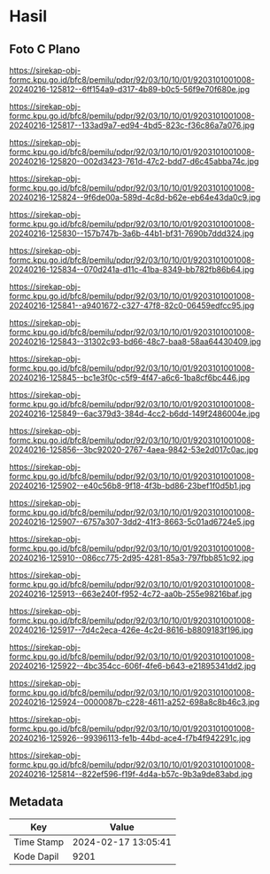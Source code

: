 # Hasil

## Foto C Plano

https://sirekap-obj-formc.kpu.go.id/bfc8/pemilu/pdpr/92/03/10/10/01/9203101001008-20240216-125812--6ff154a9-d317-4b89-b0c5-56f9e70f680e.jpg

https://sirekap-obj-formc.kpu.go.id/bfc8/pemilu/pdpr/92/03/10/10/01/9203101001008-20240216-125817--133ad9a7-ed94-4bd5-823c-f36c86a7a076.jpg

https://sirekap-obj-formc.kpu.go.id/bfc8/pemilu/pdpr/92/03/10/10/01/9203101001008-20240216-125820--002d3423-761d-47c2-bdd7-d6c45abba74c.jpg

https://sirekap-obj-formc.kpu.go.id/bfc8/pemilu/pdpr/92/03/10/10/01/9203101001008-20240216-125824--9f6de00a-589d-4c8d-b62e-eb64e43da0c9.jpg

https://sirekap-obj-formc.kpu.go.id/bfc8/pemilu/pdpr/92/03/10/10/01/9203101001008-20240216-125830--157b747b-3a6b-44b1-bf31-7690b7ddd324.jpg

https://sirekap-obj-formc.kpu.go.id/bfc8/pemilu/pdpr/92/03/10/10/01/9203101001008-20240216-125834--070d241a-d11c-41ba-8349-bb782fb86b64.jpg

https://sirekap-obj-formc.kpu.go.id/bfc8/pemilu/pdpr/92/03/10/10/01/9203101001008-20240216-125841--a9401672-c327-47f8-82c0-06459edfcc95.jpg

https://sirekap-obj-formc.kpu.go.id/bfc8/pemilu/pdpr/92/03/10/10/01/9203101001008-20240216-125843--31302c93-bd66-48c7-baa8-58aa64430409.jpg

https://sirekap-obj-formc.kpu.go.id/bfc8/pemilu/pdpr/92/03/10/10/01/9203101001008-20240216-125845--bc1e3f0c-c5f9-4f47-a6c6-1ba8cf6bc446.jpg

https://sirekap-obj-formc.kpu.go.id/bfc8/pemilu/pdpr/92/03/10/10/01/9203101001008-20240216-125849--6ac379d3-384d-4cc2-b6dd-149f2486004e.jpg

https://sirekap-obj-formc.kpu.go.id/bfc8/pemilu/pdpr/92/03/10/10/01/9203101001008-20240216-125856--3bc92020-2767-4aea-9842-53e2d017c0ac.jpg

https://sirekap-obj-formc.kpu.go.id/bfc8/pemilu/pdpr/92/03/10/10/01/9203101001008-20240216-125902--e40c56b8-9f18-4f3b-bd86-23bef1f0d5b1.jpg

https://sirekap-obj-formc.kpu.go.id/bfc8/pemilu/pdpr/92/03/10/10/01/9203101001008-20240216-125907--6757a307-3dd2-41f3-8663-5c01ad6724e5.jpg

https://sirekap-obj-formc.kpu.go.id/bfc8/pemilu/pdpr/92/03/10/10/01/9203101001008-20240216-125910--086cc775-2d95-4281-85a3-797fbb851c92.jpg

https://sirekap-obj-formc.kpu.go.id/bfc8/pemilu/pdpr/92/03/10/10/01/9203101001008-20240216-125913--663e240f-f952-4c72-aa0b-255e98216baf.jpg

https://sirekap-obj-formc.kpu.go.id/bfc8/pemilu/pdpr/92/03/10/10/01/9203101001008-20240216-125917--7d4c2eca-426e-4c2d-8616-b8809183f196.jpg

https://sirekap-obj-formc.kpu.go.id/bfc8/pemilu/pdpr/92/03/10/10/01/9203101001008-20240216-125922--4bc354cc-606f-4fe6-b643-e21895341dd2.jpg

https://sirekap-obj-formc.kpu.go.id/bfc8/pemilu/pdpr/92/03/10/10/01/9203101001008-20240216-125924--0000087b-c228-4611-a252-698a8c8b46c3.jpg

https://sirekap-obj-formc.kpu.go.id/bfc8/pemilu/pdpr/92/03/10/10/01/9203101001008-20240216-125926--99396113-fe1b-44bd-ace4-f7b4f942291c.jpg

https://sirekap-obj-formc.kpu.go.id/bfc8/pemilu/pdpr/92/03/10/10/01/9203101001008-20240216-125814--822ef596-f19f-4d4a-b57c-9b3a9de83abd.jpg


## Metadata

| Key        | Value               |
| ---------- | ------------------- |
| Time Stamp | 2024-02-17 13:05:41 |
| Kode Dapil | 9201                |



